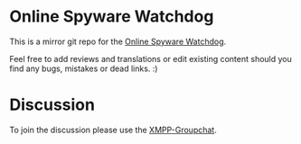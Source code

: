 # Online Spyware Watchdog
This is a mirror git repo for the [Online Spyware Watchdog](https://spyware.neocities.org).

Feel free to add reviews and translations or edit existing content should you find any bugs, mistakes or dead links. :)

# Discussion
To join the discussion please use the [XMPP-Groupchat](xmpp:spyware@conference.nuegia.net).